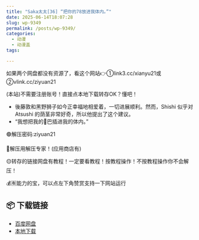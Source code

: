 ```yaml
---
title: "Saka太太[36] “把你的78放进我体内。”"
date: 2025-06-14T18:07:28
slug: wp-9349
permalink: /posts/wp-9349/
categories:
  - 动漫
  - 动漫盖
tags:

---
```


如果两个网盘都没有资源了，看这个网站👉①link3.cc/xianyu21或②vlink.cc/ziyuan21

(本站)不需要注册账号！直接点本地下载转存OK？懂吧！

*   後藤敦和黑野狮子如今正幸福地相爱着，一切进展顺利。然而，Shishi 似乎对 Atsushi 的荫茎非常好奇，所以他提出了这个建议。
*   “我想把我的🐔巴插进我的体内。”

🟢解压密码:ziyuan21

🔵解压用解压专家！(应用商店有)

🟡转存的链接网盘有教程！一定要看教程！按教程操作！不按教程操作你不会解压！

💰🈶能力的宝，可以点左下角赞赏支持一下网站运行

## 📦 下载链接
- [百度网盘](https://blziyuan21.com/pay-download/9349?key=4e841bcbc2&down_id=0)
- [本地下载](https://blziyuan21.com/pay-download/9349?key=4e841bcbc2&down_id=1)

